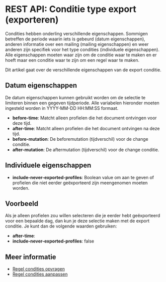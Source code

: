 # REST API: Conditie type export (exporteren)

Condities hebben onderling verschillende eigenschappen. Sommigen betreffen 
de periode waarin iets is gebeurd (datum eigenschappen), anderen informatie 
over een mailing (mailing eigenschappen) en weer anderen zijn specifiek voor 
het type condities (individuele eigenschappen). Alle eigenschappen moeten waar zijn 
om de conditie waar te maken en er hoeft maar een conditie waar te zijn 
om een regel waar te maken. 

Dit artikel gaat over de verschillende eigenschappen van de export conditie.

## Datum eigenschappen

De datum eigenschappen kunnen gebruikt worden om de selectie te limiteren 
binnen een gegeven tijdperiode. Alle variabelen hieronder moeten ingesteld 
worden in YYYY-MM-DD HH:MM:SS formaat.

* **before-time**: Matcht alleen profielen die het document ontvingen voor deze tijd.
* **after-time**: Matcht alleen profielen die het document ontvingen na deze tijd.
* **before-mutation**: De beforemutation (tijdverschil) voor de change conditie.
* **after-mutation**: De aftermutation (tijdverschil) voor de change conditie.

## Individuele eigenschappen

* **include-never-exported-profiles**: Boolean value om aan te geven of 
profielen die niet eerder geëxporteerd zijn meengenomen moeten worden.

## Voorbeeld

Als je alleen profielen zou willen selecteren die je eerder hebt geëxporteerd 
voor een bepaalde dag, dan kun je deze selectie maken met de export conditie. 
Je kunt dan de volgende waarden gebruiken:

* **after-time**: <Tijdstip in YYYY-MM-DD HH:MM:SS formaat>
* **include-never-exported-profiles**: false

## Meer informatie

* [Regel condities opvragen](rest-get-rule-conditions)
* [Regel condities aanpassen](rest-post-rule-conditions)
